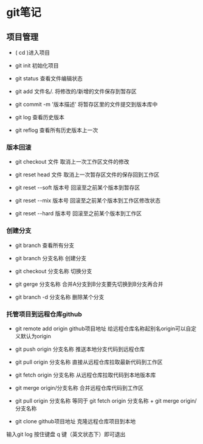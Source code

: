 # git笔记

## 项目管理

* ( cd )进入项目

* git init 初始化项目

* git status 查看文件编辑状态

* git add 文件名/. 将修改的/新增的文件保存到暂存区

* git commit -m '版本描述'  将暂存区里的文件提交到版本库中

* git log 查看历史版本

* git reflog 查看所有历史版本上一次

### 版本回滚

* git checkout 文件  取消上一次工作区文件的修改

* git reset head 文件 取消上一次暂存区文件的保存回到工作区

* git reset --soft 版本号 回滚至之前某个版本到暂存区

* git reset --mix 版本号  回滚至之前某个版本到工作区修改状态

* git reset --hard 版本号 回滚至之前某个版本到工作区

### 创建分支

* git branch 查看所有分支

* git branch 分支名称  创建分支

* git checkout 分支名称  切换分支

* git gerge 分支名称  合并A分支到B分支要先切换到B分支再合并

* git branch -d 分支名称  删除某个分支

### 托管项目到远程仓库github

* git remote add origin github项目地址  给远程仓库名称起别名origin可以自定义默认为origin

* git push origin 分支名称  推送本地分支代码到远程仓库

* git pull origin 分支名称  直接从远程仓库拉取最新代码到工作区

* git fetch origin 分支名称  从远程仓库拉取代码到本地版本库

* git merge origin/分支名称  合并远程仓库代码到工作区

* git pull origin 分支名称 等同于 git fetch origin 分支名称 + git merge origin/分支名称

* git clone  github项目地址  克隆远程仓库项目到本地

输入git log 按住键盘 q 键（英文状态下）即可退出
